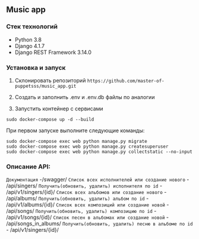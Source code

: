 ## Music app
### Стек технологий
- Python 3.8
- Django 4.1.7
- Django REST Framework 3.14.0

### Установка и запуск

1. Cклонировать репозиторий `https://github.com/master-of-puppetsss/music_app.git`

2. Создать и заполнить .env и .env.db файлы по аналогии

3. Запустить контейнер с сервисами

```
sudo docker-compose up -d --build
```

При первом запуске выполните следующие команды:

```
sudo docker-compose exec web python manage.py migrate
sudo docker-compose exec web python manage.py createsuperuser
sudo docker-compose exec web python manage.py collectstatic --no-input
```

### Описание API:
`Документация` -/swagger/
`Список всех исполнителей или создание нового` - /api/singers/ 
`Получить(обновить, удалить) исполнителя по id` - /api/v1/singers/{id}/
`Список всех альбомов или создание нового` - /api/albums/
`Получить(обновить, удалить) альбом по id` - /api/v1/albums/{id}/
`Список всех композиций или создание новой` - /api/songs/
`Получить(обновить, удалить) композицию по id` - /api/v1/songs/{id}/
`Список песен в альбомах или создание новой` - /api/songs_in_albums/
`Получить(обновить, удалить) песню в альбоме по id` - /api/v1/singers/{id}/
